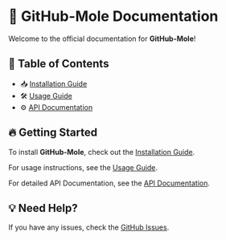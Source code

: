 # 🚀 GitHub-Mole Documentation

Welcome to the official documentation for **GitHub-Mole**!

## 📖 Table of Contents

- 📥 [Installation Guide](installation.md)
- 🛠 [Usage Guide](usage.md)
- ⚙️ [API Documentation](api.md)

## 🔥 Getting Started
To install **GitHub-Mole**, check out the [Installation Guide](installation.md).

For usage instructions, see the [Usage Guide](usage.md).

For detailed API Documentation, see the [API Documentation](api.md).
## 💡 Need Help?
If you have any issues, check the [GitHub Issues](https://github.com/JialinC/GitHub-Mole/issues).
